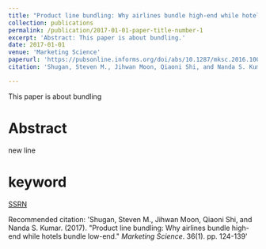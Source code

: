 ```yaml
---
title: "Product line bundling: Why airlines bundle high-end while hotels bundle low-end"
collection: publications
permalink: /publication/2017-01-01-paper-title-number-1
excerpt: 'Abstract: This paper is about bundling.'
date: 2017-01-01
venue: 'Marketing Science'
paperurl: 'https://pubsonline.informs.org/doi/abs/10.1287/mksc.2016.1004'
citation: 'Shugan, Steven M., Jihwan Moon, Qiaoni Shi, and Nanda S. Kumar. (2017). &quot;Product line bundling: Why airlines bundle high-end while hotels bundle low-end.&quot; <i>Marketing Science</i>. 36(1). pp. 124-139'

---
```

This paper is about bundling

# Abstract
new line 
# keyword
[SSRN](https://pubsonline.informs.org/doi/abs/10.1287/mksc.2016.1004)

Recommended citation: 'Shugan, Steven M., Jihwan Moon, Qiaoni Shi, and Nanda S. Kumar. (2017). &quot;Product line bundling: Why airlines bundle high-end while hotels bundle low-end.&quot; <i>Marketing Science</i>. 36(1). pp. 124-139'
